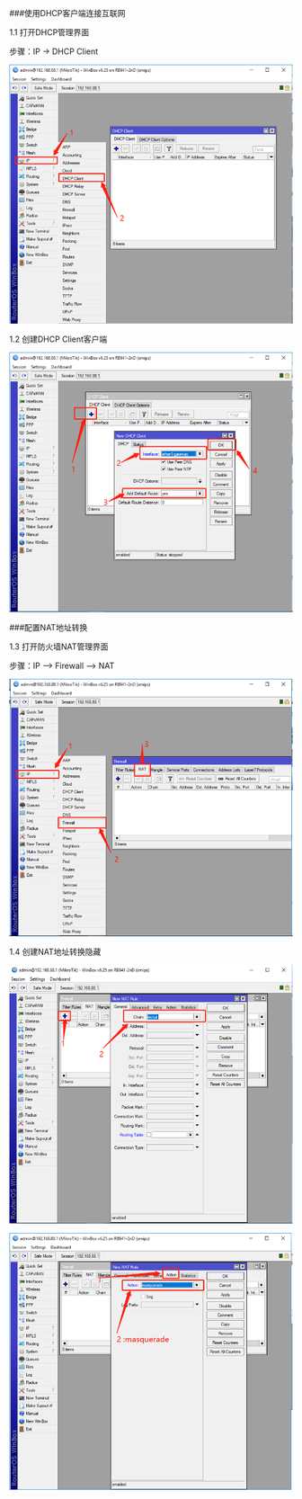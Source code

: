 ###使用DHCP客户端连接互联网

1.1 打开DHCP管理界面

步骤：IP  ->  DHCP Client

![DHCP-Client](../../image/dhcp-client.png)


1.2 创建DHCP Client客户端

![](../../image/Create-DHCP-Client.png)


###配置NAT地址转换


1.3 打开防火墙NAT管理界面 

步骤：IP   -->  Firewall  --> NAT

![](../../image/RouterOS-Firewall-NAT.png)



1.4 创建NAT地址转换隐藏

![Create-NAT-rule-to-masquerde](../../image/Create-NAT-Rule-1.png)



![Create-NAT-rule-to-masquerde](../../image/Create-NAT-Rule-2.png)

